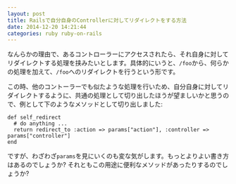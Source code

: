 ```yaml
---
layout: post
title: Railsで自分自身のControllerに対してリダイレクトをする方法
date: 2014-12-20 14:21:44
categories: ruby ruby-on-rails
---
```

<p>なんらかの理由で、あるコントローラーにアクセスされたら、それ自身に対してリダイレクトする処理を挟みたいとします。具体的にいうと、<code>/foo</code>から、何らかの処理を加えて、<code>/foo</code>へのリダイレクトを行うという形です。</p>

<p>この時、他のコントーラーでも似たような処理を行いため、自分自身に対してリダイレクトするように、共通の処理として切り出したほうが望ましいかと思うので、例として下のようなメソッドとして切り出しました:</p>

<pre><code>def self_redirect
  # do anything ...
  return redirect_to :action =&gt; params["action"], :controller =&gt; params["controller"]
end
</code></pre>

<p>ですが、わざわざ<code>params</code>を見にいくのも変な気がします。もっとよりよい書き方はあるのでしょうか? それともこの用途に便利なメソッドがあったりするのでしょうか?</p>
